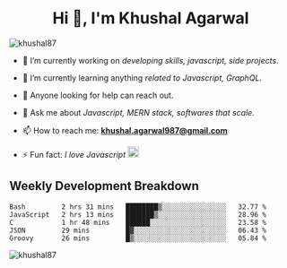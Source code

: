 <h1 align="center">Hi 👋, I'm Khushal Agarwal</h1>


<p align="left"> <img src="https://komarev.com/ghpvc/?username=khushal87&label=Profile Views&color=green&style=plastic" alt="khushal87" /> </p>

- 🔭 I’m currently working on *developing skills, javascript, side projects*.

- 🌱 I’m currently learning anything *related to Javascript, GraphQL.*

- 🤔 Anyone looking for help can reach out.

- 💬 Ask me about *Javascript, MERN stack, softwares that scale.*

- 📫 How to reach me: **khushal.agarwal987@gmail.com**

- ⚡ Fun fact: *I love Javascript <img src="https://devicons.github.io/devicon/devicon.git/icons/javascript/javascript-original.svg" alt="javascript" width="20" height="20"/>*




## Weekly Development Breakdown
<!--START_SECTION:waka-->
```text
Bash         2 hrs 31 mins   ████████▒░░░░░░░░░░░░░░░░   32.77 % 
JavaScript   2 hrs 13 mins   ███████▒░░░░░░░░░░░░░░░░░   28.96 % 
C            1 hr 48 mins    ██████░░░░░░░░░░░░░░░░░░░   23.58 % 
JSON         29 mins         █▓░░░░░░░░░░░░░░░░░░░░░░░   06.43 % 
Groovy       26 mins         █▒░░░░░░░░░░░░░░░░░░░░░░░   05.84 % 
```
<!--END_SECTION:waka-->
<p><img align="center" src="https://github-readme-stats.vercel.app/api?username=khushal87&count_private=true&show_icons=true" alt="khushal87"/></p>
